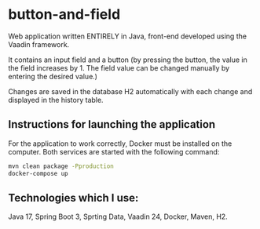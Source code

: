 # button-and-field

Web application written ENTIRELY in Java, front-end developed using the Vaadin framework.

It contains an input field and a button 
(by pressing the button, the value in the field increases by 1. The field value can be changed manually by entering the desired value.) 

Changes are saved in the database H2 automatically with each change and displayed in the history table.

## Instructions for launching the application
For the application to work correctly, Docker must be installed on the computer. Both services are started with the following command:

```Bash
mvn clean package -Pproduction
docker-compose up
```

## Technologies which I use:
Java 17, Spring Boot 3, Sprting Data, Vaadin 24, Docker, Maven, H2.
